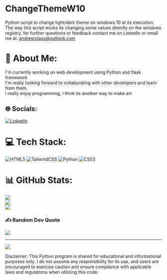 # ChangeThemeW10
Python script to change light/dark theme on windows 10 at its execution. The way this script works its changing some values directly on the windows registry. for further questions or feedback contact me on LinkedIn or email me at: andresrojaso@outlook.com

# 💫 About Me:
I'm currently working on web development using Python and flask framework<br>I'm really looking forward to collaborating with other developers and learn from them.<br>I really enjoy programming, I think its another way to make art


## 🌐 Socials:
[![LinkedIn](https://img.shields.io/badge/LinkedIn-%230077B5.svg?logo=linkedin&logoColor=white)](https://linkedin.com/in/https://www.linkedin.com/in/andr%C3%A9s-rojas-15832a266/) 

# 💻 Tech Stack:
![HTML5](https://img.shields.io/badge/html5-%23E34F26.svg?style=for-the-badge&logo=html5&logoColor=white) ![TailwindCSS](https://img.shields.io/badge/tailwindcss-%2338B2AC.svg?style=for-the-badge&logo=tailwind-css&logoColor=white) ![Python](https://img.shields.io/badge/python-3670A0?style=for-the-badge&logo=python&logoColor=ffdd54) ![CSS3](https://img.shields.io/badge/css3-%231572B6.svg?style=for-the-badge&logo=css3&logoColor=white)
# 📊 GitHub Stats:
![](https://github-readme-stats.vercel.app/api?username=AndresRojas22&theme=dark&hide_border=false&include_all_commits=false&count_private=false)<br/>
![](https://github-readme-streak-stats.herokuapp.com/?user=AndresRojas22&theme=dark&hide_border=false)<br/>
![](https://github-readme-stats.vercel.app/api/top-langs/?username=AndresRojas22&theme=dark&hide_border=false&include_all_commits=false&count_private=false&layout=compact)

### ✍️ Random Dev Quote
![](https://quotes-github-readme.vercel.app/api?type=horizontal&theme=dark)

---
[![](https://visitcount.itsvg.in/api?id=AndresRojas22&icon=0&color=0)](https://visitcount.itsvg.in)

<!-- Proudly created with GPRM ( https://gprm.itsvg.in ) -->


Disclaimer: This Python program is shared for educational and informational purposes only. I do not assume any responsibility for its use, and users are encouraged to exercise caution and ensure compliance with applicable laws and regulations when utilizing this code.
